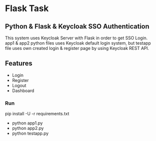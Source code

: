 # Flask Task

## Python & Flask & Keycloak SSO Authentication

This system uses Keycloak Server with Flask in order to get SSO Login. app1 & app2 python files uses Keycloak default login system, but testapp file uses own created login & register page by using Keycloak REST API.

## Features

- Login
- Register
- Logout
- Dashboard

### Run

pip install -U -r requirements.txt

- python app1.py
- python app2.py
- python testapp.py
